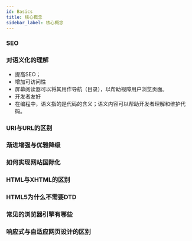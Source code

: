 ```yaml
---
id: Basics
title: 核心概念
sidebar_label: 核心概念
---
```



### SEO

### 对语义化的理解
- 提高SEO；
- 增加可访问性
- 屏幕阅读器可以将其用作导航（目录），以帮助视障用户浏览页面。
- 开发者友好
- 在编程中，语义指的是代码的含义；语义内容可以帮助开发者理解和维护代码。


### URI与URL的区别

### 渐进增强与优雅降级

### 如何实现网站国际化

### HTML与XHTML的区别

### HTML5为什么不需要DTD

### 常见的浏览器引擎有哪些

### 响应式与自适应网页设计的区别



